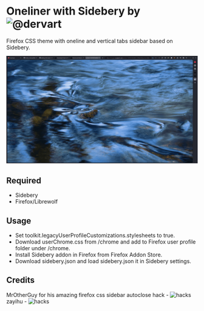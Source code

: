 # Oneliner with Sidebery by ![@dervart](https://github.com/dervart/firefox_theme)
<p>
Firefox CSS theme with oneline and vertical tabs sidebar based on Sidebery.
</p>

![](https://github.com/dervart/firefox_theme/blob/main/preview.gif)

## Required
- Sidebery
- Firefox/Librewolf

## Usage
- Set toolkit.legacyUserProfileCustomizations.stylesheets to true.
- Download userChrome.css from /chrome and add to Firefox user profile folder under /chrome.
- Install Sidebery addon in Firefox from Firefox Addon Store.
- Download sidebery.json and load sidebery.json it in Sidebery settings.

## Credits
MrOtherGuy for his amazing firefox css sidebar autoclose hack - ![hacks](https://github.com/MrOtherGuy/firefox-csshacks)
zayihu - ![hacks](https://github.com/zayihu/Minimal-Arc)
